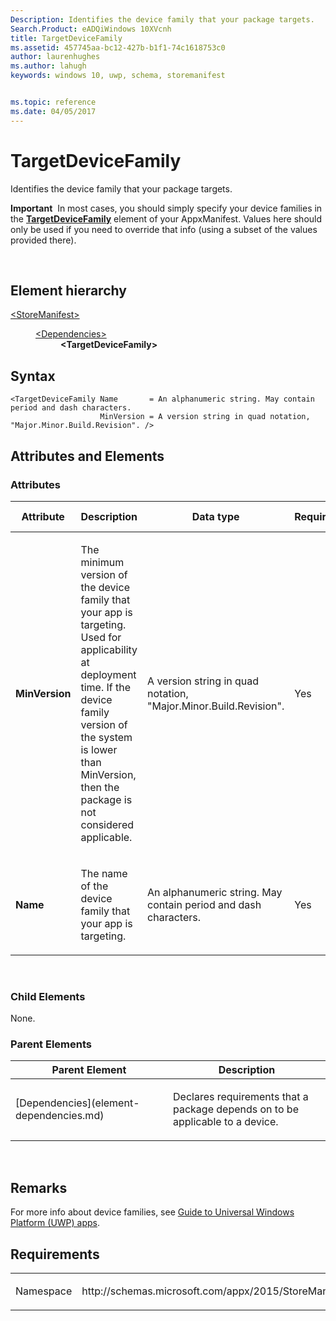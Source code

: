 ```yaml
---
Description: Identifies the device family that your package targets.
Search.Product: eADQiWindows 10XVcnh
title: TargetDeviceFamily
ms.assetid: 457745aa-bc12-427b-b1f1-74c1618753c0
author: laurenhughes
ms.author: lahugh
keywords: windows 10, uwp, schema, storemanifest


ms.topic: reference
ms.date: 04/05/2017
---
```


# TargetDeviceFamily


Identifies the device family that your package targets.

**Important**  In most cases, you should simply specify your device families in the [**TargetDeviceFamily**](https://msdn.microsoft.com/library/windows/apps/dn986903) element of your AppxManifest. Values here should only be used if you need to override that info (using a subset of the values provided there).

 

## Element hierarchy

<dl>
<dt><a href="element-storemanifest.md">&lt;StoreManifest&gt;</a></dt>
<dd>
<dl>
<dt><a href="element-dependencies.md">&lt;Dependencies&gt;</a></dt>
<dd><b>&lt;TargetDeviceFamily&gt;</b></dd>
</dl>
</dd>
</dl>

## Syntax

``` syntax
<TargetDeviceFamily Name       = An alphanumeric string. May contain period and dash characters.
                    MinVersion = A version string in quad notation, "Major.Minor.Build.Revision". />
```

## Attributes and Elements


### Attributes

<table>
<colgroup>
<col width="20%" />
<col width="20%" />
<col width="20%" />
<col width="20%" />
<col width="20%" />
</colgroup>
<thead>
<tr class="header">
<th>Attribute</th>
<th>Description</th>
<th>Data type</th>
<th>Required</th>
<th>Default value</th>
</tr>
</thead>
<tbody>
<tr class="odd">
<td><strong>MinVersion</strong></td>
<td><p>The minimum version of the device family that your app is targeting. Used for applicability at deployment time. If the device family version of the system is lower than MinVersion, then the package is not considered applicable.</p></td>
<td>A version string in quad notation, &quot;Major.Minor.Build.Revision&quot;.</td>
<td>Yes</td>
<td></td>
</tr>
<tr class="even">
<td><strong>Name</strong></td>
<td><p>The name of the device family that your app is targeting.</p></td>
<td>An alphanumeric string. May contain period and dash characters.</td>
<td>Yes</td>
<td></td>
</tr>
</tbody>
</table>

 

### Child Elements

None.

### Parent Elements

<table>
<colgroup>
<col width="50%" />
<col width="50%" />
</colgroup>
<thead>
<tr class="header">
<th>Parent Element</th>
<th>Description</th>
</tr>
</thead>
<tbody>
<tr class="odd">
<td>[Dependencies](element-dependencies.md)</td>
<td><p>Declares requirements that a package depends on to be applicable to a device.</p></td>
</tr>
</tbody>
</table>

 

## Remarks

For more info about device families, see [Guide to Universal Windows Platform (UWP) apps](https://msdn.microsoft.com/library/windows/apps/dn894631).

## Requirements

<table>
<colgroup>
<col width="50%" />
<col width="50%" />
</colgroup>
<tbody>
<tr class="odd">
<td><p>Namespace</p></td>
<td><p>http://schemas.microsoft.com/appx/2015/StoreManifest</p></td>
</tr>
</tbody>
</table>

 

 



